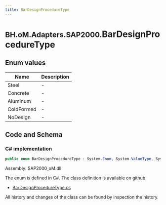 ```yaml
---
title: BarDesignProcedureType
---
```


# <small>BH.oM.Adapters.SAP2000.</small>**BarDesignProcedureType**



## Enum values

| Name            | Description                                                    |
|-----------------|----------------------------------------------------------------|
| Steel |  -  |
| Concrete |  -  |
| Aluminum |  -  |
| ColdFormed |  -  |
| NoDesign |  -  |


## Code and Schema

### C# implementation

``` C# title="C#"
public enum BarDesignProcedureType : System.Enum, System.ValueType, System.IComparable, System.ISpanFormattable, System.IFormattable, System.IConvertible
```

Assembly: SAP2000_oM.dll

The enum is defined in C#. The class definition is available on github:

- [BarDesignProcedureType.cs](https://github.com/BHoM/SAP2000_Toolkit/blob/develop/SAP2000_oM/Enums\BarDesignProcedureType.cs)

All history and changes of the class can be found by inspection the history.
